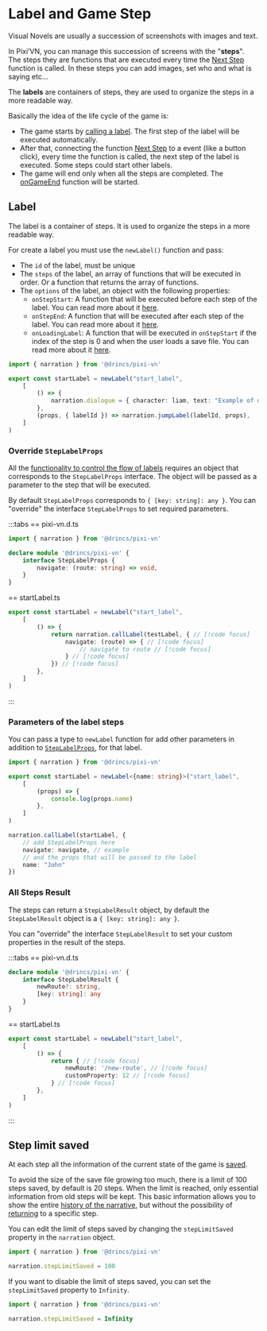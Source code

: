 # Label and Game Step

Visual Novels are usually a succession of screenshots with images and text.

In Pixi’VN, you can manage this succession of screens with the "**steps**". The steps they are functions that are executed every time the [Next Step](/start/labels.md#next-step) function is called. In these steps you can add images, set who and what is saying etc...

The **labels** are containers of steps, they are used to organize the steps in a more readable way.

Basically the idea of the life cycle of the game is:

* The game starts by [calling a label](/start/labels.md#call-a-label). The first step of the label will be executed automatically.
* After that, connecting the function [Next Step](/start/labels.md#next-step) to a event (like a button click), every time the function is called, the next step of the label is executed.
Some steps could start other labels.
* The game will end only when all the steps are completed. The [onGameEnd](/start/other-narrative-features.md#how-manage-the-end-of-the-game) function will be started.

## Label

The label is a container of steps. It is used to organize the steps in a more readable way.

For create a label you must use the `newLabel()` function and pass:

* The `id` of the label, must be unique
* The `steps` of the label, an array of functions that will be executed in order. Or a function that returns the array of functions.
* The `options` of the label, an object with the following properties:
  * `onStepStart`: A function that will be executed before each step of the label. You can read more about it [here](/start/labels-advanced.md#onstepstart).
  * `onStepEnd`: A function that will be executed after each step of the label. You can read more about it [here](/start/labels-advanced.md#onstepend).
  * `onLoadingLabel`: A function that will be executed in `onStepStart` if the index of the step is 0 and when the user loads a save file. You can read more about it [here](/start/labels-advanced.md#onloadinglabel).

```typescript
import { narration } from '@drincs/pixi-vn'

export const startLabel = newLabel("start_label",
    [
        () => {
            narration.dialogue = { character: liam, text: "Example of dialogue" }
        },
        (props, { labelId }) => narration.jumpLabel(labelId, props),
    ]
)
```

### Override `StepLabelProps`

All the [functionality to control the flow of labels](/start/labels-flow.md) requires an object that corresponds to the `StepLabelProps` interface. The object will be passed as a parameter to the step that will be executed.

By default `StepLabelProps` corresponds to `{ [key: string]: any }`. You can "override" the interface `StepLabelProps` to set required parameters.

:::tabs
== pixi-vn.d.ts

```typescript
import { narration } from '@drincs/pixi-vn'

declare module '@drincs/pixi-vn' {
    interface StepLabelProps {
        navigate: (route: string) => void,
    }
}
```

== startLabel.ts

```typescript
export const startLabel = newLabel("start_label",
    [
        () => {
            return narration.callLabel(testLabel, { // [!code focus]
                navigate: (route) => { // [!code focus]
                    // navigate to route // [!code focus]
                } // [!code focus]
            }) // [!code focus]
        },
    ]
)
```

:::

### Parameters of the label steps

You can pass a type to `newLabel` function for add other parameters in addition to [`StepLabelProps`](#override-steplabelprops), for that label.

```typescript
import { narration } from '@drincs/pixi-vn'

export const startLabel = newLabel<{name: string}>("start_label",
    [
        (props) => {
            console.log(props.name)
        },
    ]
)

narration.callLabel(startLabel, {
    // add StepLabelProps here
    navigate: navigate, // example
    // and the props that will be passed to the label
    name: "John"
})
```

### All Steps Result

The steps can return a `StepLabelResult` object, by default the `StepLabelResult` object is a `{ [key: string]: any }`.

You can "override" the interface `StepLabelResult` to set your custom properties in the result of the steps.

:::tabs
== pixi-vn.d.ts

```typescript
declare module '@drincs/pixi-vn' {
    interface StepLabelResult {
        newRoute?: string,
        [key: string]: any
    }
}
```

== startLabel.ts

```typescript
export const startLabel = newLabel("start_label",
    [
        () => {
            return { // [!code focus]
                newRoute: '/new-route', // [!code focus]
                customProperty: 12 // [!code focus]
            } // [!code focus]
        },
    ]
)
```

:::

## Step limit saved

At each step all the information of the current state of the game is [saved](/start/save.md).

To avoid the size of the save file growing too much, there is a limit of 100 steps saved, by default is 20 steps. When the limit is reached, only essential information from old steps will be kept.
This basic information allows you to show the entire [history of the narrative](/start/history.md), but without the possibility of [returning](/start/labels-flow.md#go-back) to a specific step.

You can edit the limit of steps saved by changing the `stepLimitSaved` property in the `narration` object.

```typescript
import { narration } from '@drincs/pixi-vn'

narration.stepLimitSaved = 100
```

If you want to disable the limit of steps saved, you can set the `stepLimitSaved` property to `Infinity`.

```typescript
import { narration } from '@drincs/pixi-vn'

narration.stepLimitSaved = Infinity
```

